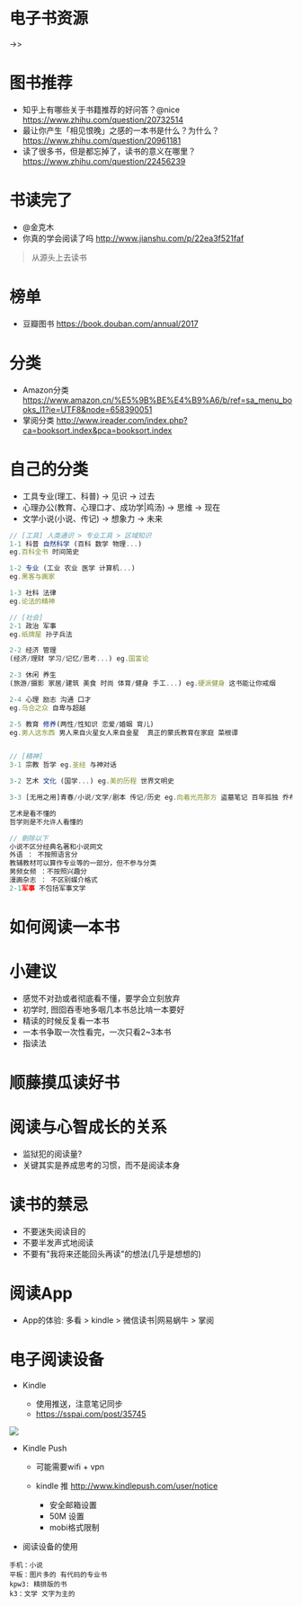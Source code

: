 # 电子书资源

->>


# 图书推荐

- 知乎上有哪些关于书籍推荐的好问答？@nice  https://www.zhihu.com/question/20732514
- 最让你产生「相见恨晚」之感的一本书是什么？为什么？ https://www.zhihu.com/question/20961181
- 读了很多书，但是都忘掉了，读书的意义在哪里？ https://www.zhihu.com/question/22456239

# 书读完了

- @金克木
- 你真的学会阅读了吗 <http://www.jianshu.com/p/22ea3f521faf>

> 从源头上去读书

# 榜单

- 豆瓣图书 https://book.douban.com/annual/2017 


# 分类

- Amazon分类 https://www.amazon.cn/%E5%9B%BE%E4%B9%A6/b/ref=sa_menu_books_l1?ie=UTF8&node=658390051
- 掌阅分类 http://www.ireader.com/index.php?ca=booksort.index&pca=booksort.index


# 自己的分类
    
- 工具专业(理工、科普) -> 见识 -> 过去
- 心理办公(教育、心理口才、成功学|鸡汤) -> 思维 -> 现在
- 文学小说(小说、传记) -> 想象力 -> 未来

```js
// [工具] 人类通识 > 专业工具 > 区域知识  
1-1 科普 自然科学 (百科 数学 物理...) 
eg.百科全书 时间简史

1-2 专业 (工业 农业 医学 计算机...) 
eg.黑客与画家

1-3 社科 法律 
eg.论法的精神

// [社会]
2-1 政治 军事 
eg.纸牌屋 孙子兵法

2-2 经济 管理 
(经济/理财 学习/记忆/思考...) eg.国富论

2-3 休闲 养生 
(旅游/摄影 家居/建筑 美食 时尚 体育/健身 手工...) eg.硬派健身 这书能让你戒烟 

2-4 心理 励志 沟通 口才
eg.乌合之众 自卑与超越 

2-5 教育 修养(两性/性知识 恋爱/婚姻 育儿) 
eg.男人这东西 男人来自火星女人来自金星  真正的蒙氏教育在家庭 菜根谭


// [精神]
3-1 宗教 哲学 eg.圣经 与神对话

3-2 艺术 文化 (国学...) eg.美的历程 世界文明史 

3-3 [无用之用]青春/小说/文学/剧本 传记/历史 eg.向着光亮那方 盗墓笔记 百年孤独 乔布斯传 史记

艺术是看不懂的
哲学则是不允许人看懂的

// 剔除以下
小说不区分经典名著和小说网文  
外语 ： 不按照语言分
教辅教材可以算作专业等的一部分，但不参与分类
男频女频 ：不按照兴趣分
漫画杂志 ： 不区别媒介格式
2-1军事 不包括军事文学
```



# 如何阅读一本书

# 小建议

- 感觉不对劲或者彻底看不懂，要学会立刻放弃
- 初学时, 囫囵吞枣地多咽几本书总比啃一本要好
- 精读的时候反复看一本书
- 一本书争取一次性看完，一次只看2~3本书
- 指读法

# 顺藤摸瓜读好书

# 阅读与心智成长的关系

- 监狱犯的阅读量?
- 关键其实是养成思考的习惯，而不是阅读本身

# 读书的禁忌

- 不要迷失阅读目的
- 不要半发声式地阅读
- 不要有"我将来还能回头再读"的想法(几乎是想想的)

# 阅读App

- App的体验: 多看 > kindle > 微信读书|网易蜗牛 > 掌阅

# 电子阅读设备


- Kindle

    - 使用推送，注意笔记同步
    - <https://sspai.com/post/35745>

![](https://cdn.sspai.com/attachment/origin/2016/10/11/350413.png)

- Kindle Push

  - 可能需要wifi + vpn

  - kindle 推 <http://www.kindlepush.com/user/notice>
    - 安全邮箱设置
    - 50M 设置
    - mobi格式限制

- 阅读设备的使用

```
手机：小说
平板：图片多的 有代码的专业书
kpw3: 精排版的书
k3：文学 文字为主的 
```
